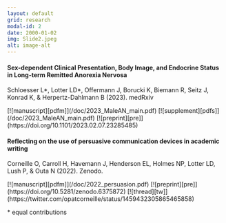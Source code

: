 ```yaml
---
layout: default
grid: research
modal-id: 2
date: 2000-01-02
img: Slide2.jpeg
alt: image-alt
---
```


<script type='text/javascript' src='https://d1bxh8uas1mnw7.cloudfront.net/assets/embed.js'></script>

[pdfm]: https://img.shields.io/badge/PDF-Manuscript-brightgreen?style=flat-square#badge
[pdfs]: https://img.shields.io/badge/PDF-Supplement-brightgreen?style=flat-square#badge
[pre]: https://img.shields.io/badge/Link-Preprint-yellow?style=flat-square#badge
[zen]: https://img.shields.io/badge/Link-Zenodo-0475B6?style=flat-square#badge
[git]: https://img.shields.io/badge/Link-GitHub-black?style=flat-square#badge
[pub]: https://img.shields.io/badge/Link-Publisher-orange?style=flat-square#badge
[tw]: https://img.shields.io/badge/Link-Thread-1A8CD8?style=flat-square#badge

#### Sex-dependent Clinical Presentation, Body Image, and Endocrine Status in Long-term Remitted Anorexia Nervosa
<p class="pub">Schloesser L*, Lotter LD*, Offermann J, Borucki K, Biemann R, Seitz J, Konrad K, & Herpertz-Dahlmann B (2023). medRxiv</p>
[![manuscript][pdfm]](/doc/2023_MaleAN_main.pdf)
[![supplement][pdfs]](/doc/2023_MaleAN_main.pdf)
[![preprint][pre]](https://doi.org/10.1101/2023.02.07.23285485)
<span class="altmetric-embed" data-doi='10.1101/2023.02.07.23285485' data-badge-type="2" data-hide-no-mentions='true' data-badge-popover='right'></span>

#### Reflecting on the use of persuasive communication devices in academic writing  
<p class="pub">Corneille O, Carroll H, Havemann J, Henderson EL, Holmes NP, Lotter LD, Lush P, & Outa N (2022). Zenodo.</p>
[![manuscript][pdfm]](/doc/2022_persuasion.pdf)
[![preprint][pre]](https://doi.org/10.5281/zenodo.6375872)
[![thread][tw]](https://twitter.com/opatcorneille/status/1459432305865465858)
<span class="altmetric-embed" data-doi='10.5281/zenodo.6375872' data-badge-type="2" data-hide-no-mentions='true' data-badge-popover='right'></span>

<p class="pub">* equal contributions</p>
